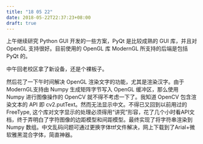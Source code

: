 ```yaml
---
title: "18 05 22"
date: 2018-05-22T22:37:23+08:00
draft: true
---
```


上午继续研究 Python GUI 开发的一些方案，PyQt 是比较成熟的 GUI 库，并且对 OpenGL 支持很好。目前使用的 OpenGL 库 ModernGL 所支持的后端是包括 PyQt 的。

中午回老校区拿了新设备，还是个裸板子。

然后花了一下午时间解决 OpenGL 渲染文字的功能，尤其是渲染汉字。由于 ModernGL支持由 Numpy 生成矩阵字节写入 OpenGL 缓冲区，那么使用 Numpy 进行图像操作的 OpenCV 就不得不考虑一下了。我知道 OpenCV 包含渲染文本的 API 即 cv2.putText。然而无法显示中文。不得已又回到以前用过的 FreeType, 这个库对文字显示的处理必须得用“讲究”形容，花了几个小时看API文档，终于弄明白了字符图像的边距模型和间距模型。最终实现了将字符串渲染到 Numpy 数组。中文乱码问题可通过更换字体ttf文件解决，网上下载到了Arial+微软雅黑混合字体，简直神器。

